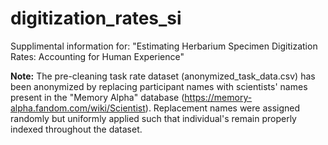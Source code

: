 # digitization_rates_si
Supplimental information for: "Estimating Herbarium Specimen Digitization Rates: Accounting for Human Experience"

__Note:__ The pre-cleaning task rate dataset (anonymized_task_data.csv) has been anonymized by replacing participant names with scientists' names present in the "Memory Alpha" database (https://memory-alpha.fandom.com/wiki/Scientist). Replacement names were assigned randomly but uniformly applied such that individual's remain properly indexed throughout the dataset.
